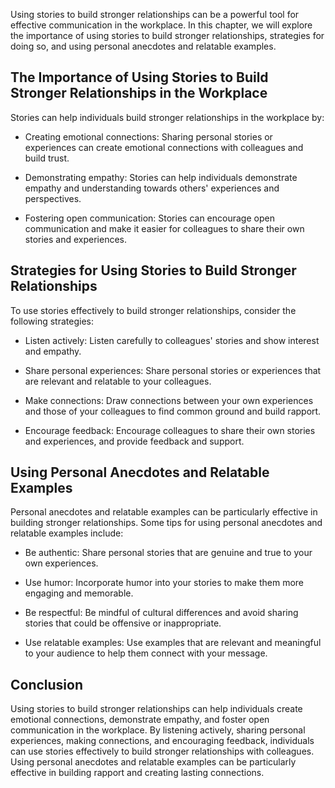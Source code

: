 
Using stories to build stronger relationships can be a powerful tool for effective communication in the workplace. In this chapter, we will explore the importance of using stories to build stronger relationships, strategies for doing so, and using personal anecdotes and relatable examples.

The Importance of Using Stories to Build Stronger Relationships in the Workplace
--------------------------------------------------------------------------------

Stories can help individuals build stronger relationships in the workplace by:

* Creating emotional connections: Sharing personal stories or experiences can create emotional connections with colleagues and build trust.

* Demonstrating empathy: Stories can help individuals demonstrate empathy and understanding towards others' experiences and perspectives.

* Fostering open communication: Stories can encourage open communication and make it easier for colleagues to share their own stories and experiences.

Strategies for Using Stories to Build Stronger Relationships
------------------------------------------------------------

To use stories effectively to build stronger relationships, consider the following strategies:

* Listen actively: Listen carefully to colleagues' stories and show interest and empathy.

* Share personal experiences: Share personal stories or experiences that are relevant and relatable to your colleagues.

* Make connections: Draw connections between your own experiences and those of your colleagues to find common ground and build rapport.

* Encourage feedback: Encourage colleagues to share their own stories and experiences, and provide feedback and support.

Using Personal Anecdotes and Relatable Examples
-----------------------------------------------

Personal anecdotes and relatable examples can be particularly effective in building stronger relationships. Some tips for using personal anecdotes and relatable examples include:

* Be authentic: Share personal stories that are genuine and true to your own experiences.

* Use humor: Incorporate humor into your stories to make them more engaging and memorable.

* Be respectful: Be mindful of cultural differences and avoid sharing stories that could be offensive or inappropriate.

* Use relatable examples: Use examples that are relevant and meaningful to your audience to help them connect with your message.

Conclusion
----------

Using stories to build stronger relationships can help individuals create emotional connections, demonstrate empathy, and foster open communication in the workplace. By listening actively, sharing personal experiences, making connections, and encouraging feedback, individuals can use stories effectively to build stronger relationships with colleagues. Using personal anecdotes and relatable examples can be particularly effective in building rapport and creating lasting connections.
